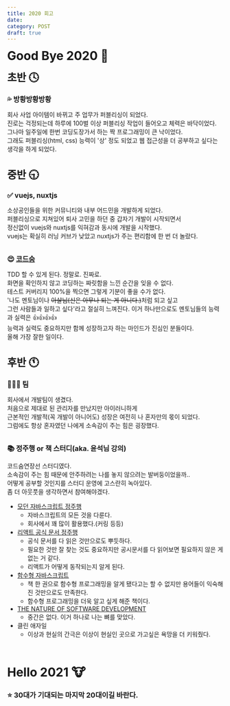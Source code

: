 ```yaml
---
title: 2020 회고
date: 
category: POST
draft: true
---
```


<strong style="font-size: 28px"> Good Bye 2020 🐷 </strong>

<strong style="font-size: 24px"> 초반 🕓 </strong>

<strong style="font-size: 16px"> 💦 방황방황방황 </strong>

회사 사업 아이템이 바뀌고 주 업무가 퍼블리싱이 되었다.<br>
진로는 걱정되는데 하루에 100벌 이상 퍼블리싱 작업이 들어오고 체력은 바닥이었다.<br>
그나마 일주일에 한번 코딩도장가서 하는 짝 프로그래밍이 큰 낙이었다.<br>
그래도 퍼블리싱(html, css) 능력이 '상' 정도 되었고 웹 접근성을 더 공부하고 싶다는 생각을 하게 되었다.<br><br>

<strong style="font-size: 24px"> 중반 🕤 </strong>

<strong style="font-size: 16px"> ✅ vuejs, nuxtjs </strong>

소상공인들을 위한 커뮤니티와 내부 어드민을 개발하게 되었다.<br>
퍼블리싱으로 지쳐있어 퇴사 고민을 하던 중 갑자기 개발이 시작되면서<br>
정신없이 vuejs와 nuxtjs를 익혀감과 동시에 개발을 시작했다.<br>
vuejs는 확실히 러닝 커브가 낮았고 nuxtjs가 주는 편리함에 한 번 더 놀랐다.<br><br>

<strong style="font-size: 16px"> 😍 [코드숨](https://www.codesoom.com/) </strong>

TDD 할 수 있게 된다. 정말로. 진짜로.<br>
화면을 확인하지 않고 코딩하는 짜릿함을 느낀 순간을 잊을 수 없다.<br>
테스트 커버리지 100%을 찍으면 그렇게 기분이 좋을 수가 없다.<br>
'나도 멘토님이나 <span style="text-decoration: line-through;">아샬님(신은 아무나 되는 게 아니다.)</span>처럼 되고 싶고<br>
그런 사람들과 일하고 싶다'라고 절실히 느껴진다. 이거 하나만으로도 멘토님들의 능력과 실력은 👍👍👍👍<br>
능력과 실력도 중요하지만 함께 성장하고자 하는 마인드가 진심인 분들이다.<br>
올해 가장 잘한 일이다.<br><br>

<strong style="font-size: 24px"> 후반 🕚 </strong>

<strong style="font-size: 16px"> 👨‍👧‍👧 팀 </strong>

회사에서 개발팀이 생겼다.<br>
처음으로 제대로 된 관리자를 만났지만 아이러니하게<br>
근본적인 개발적(꼭 개발이 아니어도) 성장은 여전히 나 혼자만의 몫이 되었다.<br>
그럼에도 항상 혼자였던 나에게 소속감이 주는 힘은 굉장했다.<br><br>

<strong style="font-size: 16px"> 📚 정주행 or 책 스터디(aka. 윤석님 강의) </strong>

코드숨연장선 스터디였다.<br>
소속감이 주는 힘 때문에 안주하려는 나를 놓지 않으려는 발버둥이었을까..<br>
어떻게 공부할 것인지를 스터디 운영에 고스란히 녹아있다.<br>
좀 더 아웃풋을 생각하면서 참여해야겠다.<br>

- [모던 자바스크립트 정주행](https://github.com/CodeSoom/modern-javascript-exam)
  - 자바스크립트의 모든 것을 다룬다.
  - 회사에서 꽤 많이 활용했다.(커링 등등)
- [리액트 공식 문서 정주행](https://github.com/CodeSoom/functional-javascript)
  - 공식 문서를 다 읽은 것만으로도 뿌듯하다.
  - 필요한 것만 잘 찾는 것도 중요하지만 공시문서를 다 읽어보면 필요하지 않은 게 없는 거 같다.
  - 리액트가 어떻게 동작되는지 알게 된다.
- [함수형 자바스크립트](https://github.com/CodeSoom/functional-javascript)
  - 책 한 권으로 함수형 프로그래밍을 알게 됐다고는 할 수 없지만 용어들이 익숙해진 것만으로도 만족한다.
  - 함수형 프로그래밍을 더욱 알고 싶게 해준 책이다.
- [THE NATURE OF SOFTWARE DEVELOPMENT](https://github.com/CodeSoom/The-Nature-of-Software-Development)
  - 중간은 없다. 이거 하나로 나는 뼈를 맞았다.
- 클린 애자일
  - 이상과 현실의 간극은 이상이 현실인 곳으로 가고싶은 욕망을 더 키워줬다.

<br>
<br>

<strong style="font-size: 28px">Hello 2021 🐮</strong>

### ⭐ 30대가 기대되는 마지막 20대이길 바란다.

<br>
<br>
